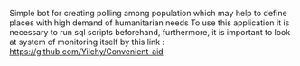 Simple bot for creating polling among population which may help to define places with high demand of humanitarian needs
To use this application it is necessary to run sql scripts beforehand, furthermore, it is important to look at system of monitoring itself by this link : https://github.com/Yilchy/Convenient-aid 
